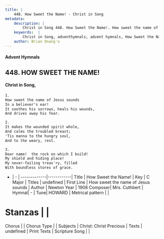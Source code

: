 ```yaml
---
title: |
    448. How Sweet the Name! - Christ in Song
metadata:
    description: |
        Christ in Song 448. How Sweet the Name!. How sweet the name of Jesus sounds In a believer's ear! It soothes his sorrows, heals his wounds, And drives away his fear.
    keywords:  |
        Christ in Song, adventhymnals, advent hymnals, How Sweet the Name!, How sweet the name of Jesus sounds. 
    author: Brian Onang'o
---
```


#### Advent Hymnals
## 448. HOW SWEET THE NAME!
####  Christ in Song,

```txt
1.
How sweet the name of Jesus sounds
In a believer's ear!
It soothes his sorrows, heals his wounds,
And drives away his fear.

2.
It makes the wounded spirit whole,
And calms the troubled breast;
'Tis manna to the hungry soul,
And to the weary, rest.

3.
Dear name!  the rock on which I build!
My shield and hiding place!
My never-failing treas'ry, filled
With boundless stores of grace.

```

- |   -  |
-------------|------------|
Title | How Sweet the Name! |
Key | C Major |
Titles | undefined |
First Line | How sweet the name of Jesus sounds |
Author | Newton
Year | 1908
Composer| Mrs. Cuthbert |
Hymnal|  - |
Tune| HOWARD |
Metrical pattern | |
# Stanzas |  |
Chorus |  |
Chorus Type |  |
Subjects | Christ: Christ Precious |
Texts | undefined |
Print Texts | 
Scripture Song |  |
    
